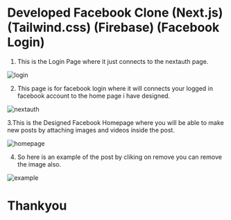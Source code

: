 # Developed Facebook Clone (Next.js) (Tailwind.css) (Firebase) (Facebook Login)

1. This is the Login Page where it just connects to the nextauth page.

![login](https://user-images.githubusercontent.com/38530748/129479194-87fb308a-89db-42fa-a857-b33ca44388f2.JPG)

2. This page is for facebook login where it will connects your logged in facebook account to the home page i have designed.

![nextauth](https://user-images.githubusercontent.com/38530748/129479207-caadf245-5aa5-46d0-a884-7c82962745d7.JPG)

3.This is the Designed Facebook Homepage where you will be able to make new posts by attaching images and videos inside the post.

![homepage](https://user-images.githubusercontent.com/38530748/129479306-6eccc681-eb8f-4c3d-a26c-76b3e627e6c8.JPG)

4. So here is an example of the post by cliking on remove you can remove the image also.

![example](https://user-images.githubusercontent.com/38530748/129479389-f33b1121-7344-48d3-927f-cb90617e060a.JPG)


# Thankyou
